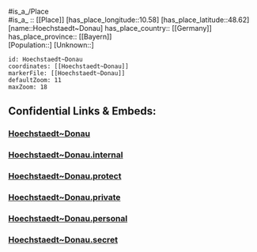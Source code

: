 ﻿---
location: [48.62,10.58] 
mapzoom: [7,12] 
mapmarker: city 
type: City
tags:
- geo/City


SpocWebEntityId: 31075
isDeleted: false
confidential: public

---
#is_a_/Place  
#is_a_ :: [[Place]] 
[has_place_longitude::10.58] 
[has_place_latitude::48.62] 
[name::Hoechstaedt~Donau] 
has_place_country:: [[Germany]]  
has_place_province:: [[Bayern]]  
[Population::] 
[Unknown::] 


```leaflet
id: Hoechstaedt~Donau
coordinates: [[Hoechstaedt~Donau]] 
markerFile: [[Hoechstaedt~Donau]] 
defaultZoom: 11 
maxZoom: 18
```


## Confidential Links & Embeds: 

### [Hoechstaedt~Donau](/_public/Earth/Continent/Europe/Europe~Central/Germany/Germany~West/Bayern/counties~Bayern/Dillingen/cities~Dillingen/Höchstädt~Donau/City/Hoechstaedt~Donau.md) 

### [Hoechstaedt~Donau.internal](/_internal/Earth/Continent/Europe/Europe~Central/Germany/Germany~West/Bayern/counties~Bayern/Dillingen/cities~Dillingen/Höchstädt~Donau/City/Hoechstaedt~Donau.internal.md) 

### [Hoechstaedt~Donau.protect](/_protect/Earth/Continent/Europe/Europe~Central/Germany/Germany~West/Bayern/counties~Bayern/Dillingen/cities~Dillingen/Höchstädt~Donau/City/Hoechstaedt~Donau.protect.md) 

### [Hoechstaedt~Donau.private](/_private/Earth/Continent/Europe/Europe~Central/Germany/Germany~West/Bayern/counties~Bayern/Dillingen/cities~Dillingen/Höchstädt~Donau/City/Hoechstaedt~Donau.private.md) 

### [Hoechstaedt~Donau.personal](/_personal/Earth/Continent/Europe/Europe~Central/Germany/Germany~West/Bayern/counties~Bayern/Dillingen/cities~Dillingen/Höchstädt~Donau/City/Hoechstaedt~Donau.personal.md) 

### [Hoechstaedt~Donau.secret](/_secret/Earth/Continent/Europe/Europe~Central/Germany/Germany~West/Bayern/counties~Bayern/Dillingen/cities~Dillingen/Höchstädt~Donau/City/Hoechstaedt~Donau.secret.md) 
